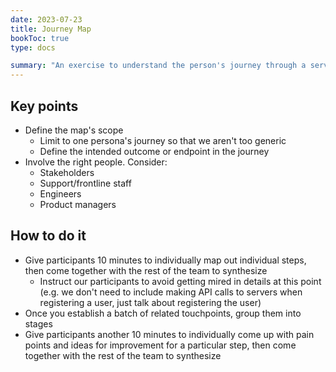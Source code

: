 ```yaml
---
date: 2023-07-23
title: Journey Map
bookToc: true
type: docs

summary: "An exercise to understand the person's journey through a service."
---
```


## Key points

- Define the map's scope
    - Limit to one persona's journey so that we aren't too generic
    - Define the intended outcome or endpoint in the journey
- Involve the right people. Consider:
    - Stakeholders
    - Support/frontline staff
    - Engineers
    - Product managers

## How to do it

- Give participants 10 minutes to individually map out individual steps, then come together with the rest of the team to synthesize
    - Instruct our participants to avoid getting mired in details at this point (e.g. we don't need to include making API calls to servers when registering a user, just talk about registering the user)
- Once you establish a batch of related touchpoints, group them into stages
- Give participants another 10 minutes to individually come up with pain points and ideas for improvement for a particular step, then come together with the rest of the team to synthesize